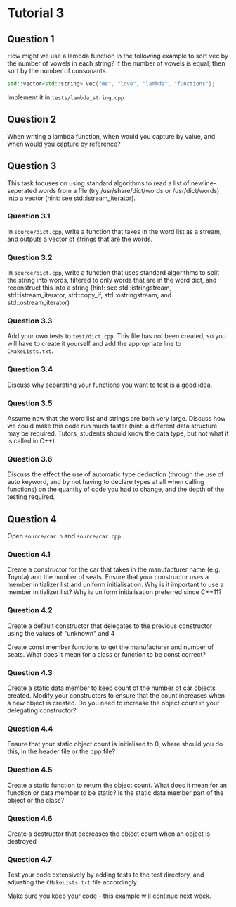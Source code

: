 # Tutorial 3

## Question 1

How might we use a lambda function in the following example to sort vec by the number of vowels in each string? If the number of vowels is equal, then sort by the number of consonants.

```cpp
std::vector<std::string> vec{"We", "love", "lambda", "functions"};
```

Implement it in `tests/lambda_string.cpp`

## Question 2

When writing a lambda function, when would you capture by value, and when would you capture by reference?

## Question 3

This task focuses on using standard algorithms to read a list of newline-seperated words from a file (try /usr/share/dict/words or /usr/dict/words) into a vector (hint: see std::istream_iterator).

### Question 3.1

In `source/dict.cpp`, write a function that takes in the word list as a stream, and outputs a vector of strings that are the words.

### Question 3.2

In `source/dict.cpp`, write a function that uses standard algorithms to split the string into words, filtered to only words that are in the word dict, and reconstruct this into a string (hint: see std::istringstream, std::istream_iterator, std::copy_if, std::ostringstream, and std::ostream_iterator)

### Question 3.3

Add your own tests to `test/dict.cpp`. This file has not been created, so you will have to create it yourself and add the appropriate line to `CMakeLists.txt`.

### Question 3.4

Discuss why separating your functions you want to test is a good idea.

### Question 3.5

Assume now that the word list and strings are both very large. Discuss how we could make this code run much faster (hint: a different data structure may be required. Tutors, students should know the data type, but not what it is called in C++)

### Question 3.6

Discuss the effect the use of automatic type deduction (through the use of auto keyword, and by not having to declare types at all when calling functions) on the quantity of code you had to change, and the depth of the testing required.

## Question 4

Open `source/car.h` and `source/car.cpp`

### Question 4.1

Create a constructor for the car that takes in the manufacturer name (e.g. Toyota) and the number of seats. Ensure that your constructor uses a member initializer list and uniform initialisation. Why is it important to use a member initializer list? Why is uniform initialisation preferred since C++11?

### Question 4.2

Create a default constructor that delegates to the previous constructor using the values of "unknown" and 4

Create const member functions to get the manufacturer and number of seats. What does it mean for a class or function to be const correct?

### Question 4.3

Create a static data member to keep count of the number of car objects created. Modify your constructors to ensure that the count increases when a new object is created. Do you need to increase the object count in your delegating constructor?

### Question 4.4

Ensure that your static object count is initialised to 0, where should you do this, in the header file or the cpp file?

### Question 4.5

Create a static function to return the object count. What does it mean for an function or data member to be static? Is the static data member part of the object or the class?

### Question 4.6

Create a destructor that decreases the object count when an object is destroyed

### Question 4.7

Test your code extensively by adding tests to the test directory, and adjusting the `CMakeLists.txt` file accordingly.

Make sure you keep your code - this example will continue next week.
